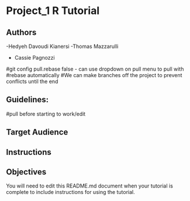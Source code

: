 # Project_1 R Tutorial

## Authors
-Hedyeh Davoudi Kianersi
-Thomas Mazzarulli 
- Cassie Pagnozzi

#git config pull.rebase false - can use dropdown on pull menu to pull with 
#rebase automatically
#We can make branches off the project to prevent conflicts until the end 
## Guidelines:
#pull before starting to work/edit


## Target Audience



## Instructions



## Objectives



You will need to edit this README.md document when your tutorial is complete to include instructions for using the tutorial.